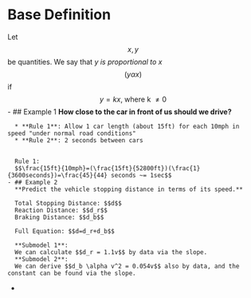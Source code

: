 # Base Definition
Let $$x, y$$ be quantities. We say that _y is proportional to x_ $$(y \alpha x)$$ if $$y = kx \text{, where k } \neq 0$$
	- ## Example 1
	  **How close to the car in front of us should we drive?**
	  
	  * **Rule 1**: Allow 1 car length (about 15ft) for each 10mph in speed "under normal road conditions"
	  * **Rule 2**: 2 seconds between cars
	  
	  
	  Rule 1:
	  $$\frac{15ft}{10mph}=(\frac{15ft}{52800ft})(\frac{1}{3600seconds})=\frac{45}{44} seconds ~= 1sec$$
	- ## Example 2
	  **Predict the vehicle stopping distance in terms of its speed.**
	  
	  Total Stopping Distance: $$d$$
	  Reaction Distance: $$d_r$$
	  Braking Distance: $$d_b$$
	  
	  Full Equation: $$d=d_r+d_b$$
	  
	  **Submodel 1**:
	  We can calculate $$d_r = 1.1v$$ by data via the slope.
	  **Submodel 2**:
	  We can derive $$d_b \alpha v^2 = 0.054v$$ also by data, and the constant can be found via the slope.
-